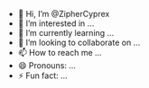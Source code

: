 - 👋 Hi, I’m @ZipherCyprex
- 👀 I’m interested in ...
- 🌱 I’m currently learning ...
- 💞️ I’m looking to collaborate on ...
- 📫 How to reach me ...
- 😄 Pronouns: ...
- ⚡ Fun fact: ...

<!---
ZipherCyprex/ZipherCyprex is a ✨ special ✨ repository because its `README.md` (this file) appears on your GitHub profile.
You can click the Preview link to take a look at your changes.
--->
